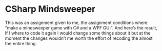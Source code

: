 # CSharp Mindsweeper

This was an assignment given to me, the assignment conditions where “make a minesweeper game with C# and a WPF GUI”. And here’s the result, If I where to code it again I would change some things about it but at the moment the changes wouldn’t me worth the effort of recoding the almost the entire thing. 
